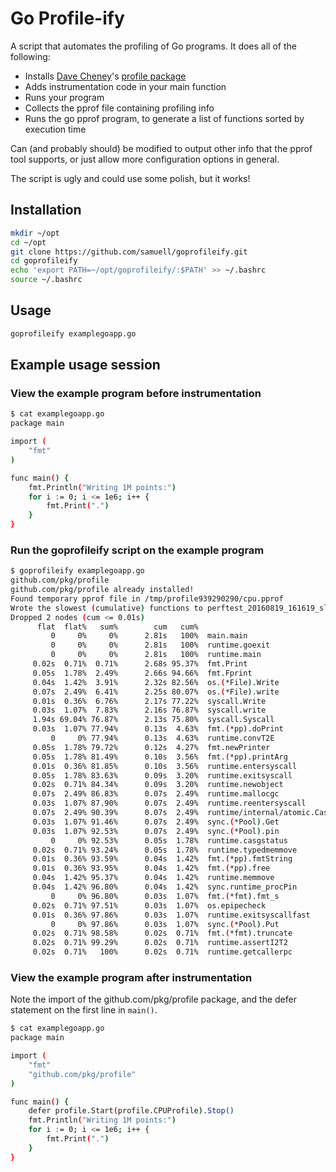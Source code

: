 Go Profile-ify
==============

A script that automates the profiling of Go programs. It does all of the following:

- Installs [Dave Cheney](https://twitter.com/davecheney)'s [profile package](https://github.com/pkg/profile)
- Adds instrumentation code in your main function
- Runs your program
- Collects the pprof file containing profiling info
- Runs the go pprof program, to generate a list of functions sorted by execution time

Can (and probably should) be modified to output other info that the pprof tool
supports, or just allow more configuration options in general.

The script is ugly and could use some polish, but it works!

Installation
------------

```bash
mkdir ~/opt
cd ~/opt
git clone https://github.com/samuell/goprofileify.git
cd goprofileify
echo 'export PATH=~/opt/goprofileify/:$PATH' >> ~/.bashrc
source ~/.bashrc
```

Usage
-----
```bash
goprofileify examplegoapp.go
```

Example usage session
---------------------

### View the example program before instrumentation

```bash
$ cat examplegoapp.go
package main

import (
	"fmt"
)

func main() {
	fmt.Println("Writing 1M points:")
	for i := 0; i <= 1e6; i++ {
		fmt.Print(".")
	}
}
```

### Run the goprofileify script on the example program

```bash
$ goprofileify examplegoapp.go
github.com/pkg/profile
github.com/pkg/profile already installed!
Found temporary pprof file in /tmp/profile939290290/cpu.pprof
Wrote the slowest (cumulative) functions to perftest_20160819_161619_slowfuncs.log ...
Dropped 2 nodes (cum <= 0.01s)
      flat  flat%   sum%        cum   cum%
         0     0%     0%      2.81s   100%  main.main
         0     0%     0%      2.81s   100%  runtime.goexit
         0     0%     0%      2.81s   100%  runtime.main
     0.02s  0.71%  0.71%      2.68s 95.37%  fmt.Print
     0.05s  1.78%  2.49%      2.66s 94.66%  fmt.Fprint
     0.04s  1.42%  3.91%      2.32s 82.56%  os.(*File).Write
     0.07s  2.49%  6.41%      2.25s 80.07%  os.(*File).write
     0.01s  0.36%  6.76%      2.17s 77.22%  syscall.Write
     0.03s  1.07%  7.83%      2.16s 76.87%  syscall.write
     1.94s 69.04% 76.87%      2.13s 75.80%  syscall.Syscall
     0.03s  1.07% 77.94%      0.13s  4.63%  fmt.(*pp).doPrint
         0     0% 77.94%      0.13s  4.63%  runtime.convT2E
     0.05s  1.78% 79.72%      0.12s  4.27%  fmt.newPrinter
     0.05s  1.78% 81.49%      0.10s  3.56%  fmt.(*pp).printArg
     0.01s  0.36% 81.85%      0.10s  3.56%  runtime.entersyscall
     0.05s  1.78% 83.63%      0.09s  3.20%  runtime.exitsyscall
     0.02s  0.71% 84.34%      0.09s  3.20%  runtime.newobject
     0.07s  2.49% 86.83%      0.07s  2.49%  runtime.mallocgc
     0.03s  1.07% 87.90%      0.07s  2.49%  runtime.reentersyscall
     0.07s  2.49% 90.39%      0.07s  2.49%  runtime/internal/atomic.Cas
     0.03s  1.07% 91.46%      0.07s  2.49%  sync.(*Pool).Get
     0.03s  1.07% 92.53%      0.07s  2.49%  sync.(*Pool).pin
         0     0% 92.53%      0.05s  1.78%  runtime.casgstatus
     0.02s  0.71% 93.24%      0.05s  1.78%  runtime.typedmemmove
     0.01s  0.36% 93.59%      0.04s  1.42%  fmt.(*pp).fmtString
     0.01s  0.36% 93.95%      0.04s  1.42%  fmt.(*pp).free
     0.04s  1.42% 95.37%      0.04s  1.42%  runtime.memmove
     0.04s  1.42% 96.80%      0.04s  1.42%  sync.runtime_procPin
         0     0% 96.80%      0.03s  1.07%  fmt.(*fmt).fmt_s
     0.02s  0.71% 97.51%      0.03s  1.07%  os.epipecheck
     0.01s  0.36% 97.86%      0.03s  1.07%  runtime.exitsyscallfast
         0     0% 97.86%      0.03s  1.07%  sync.(*Pool).Put
     0.02s  0.71% 98.58%      0.02s  0.71%  fmt.(*fmt).truncate
     0.02s  0.71% 99.29%      0.02s  0.71%  runtime.assertI2T2
     0.02s  0.71%   100%      0.02s  0.71%  runtime.getcallerpc
```

### View the example program after instrumentation

Note the import of the github.com/pkg/profile package, and the defer statement
on the first line in `main()`.

```bash
$ cat examplegoapp.go
package main

import (
	"fmt"
	"github.com/pkg/profile"
)

func main() {
	defer profile.Start(profile.CPUProfile).Stop()
	fmt.Println("Writing 1M points:")
	for i := 0; i <= 1e6; i++ {
		fmt.Print(".")
	}
}
```
